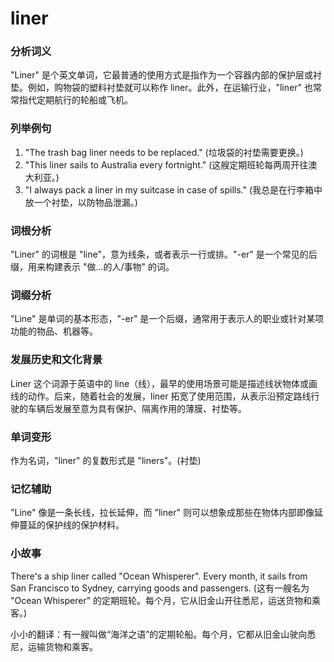 # liner

### 分析词义

  

"Liner" 是个英文单词，它最普通的使用方式是指作为一个容器内部的保护层或衬垫。例如，购物袋的塑料衬垫就可以称作 liner。此外，在运输行业，"liner" 也常常指代定期航行的轮船或飞机。

  

### 列举例句

  

1.  "The trash bag liner needs to be replaced." (垃圾袋的衬垫需要更换。)
2.  "This liner sails to Australia every fortnight." (这艘定期班轮每两周开往澳大利亚。)
3.  "I always pack a liner in my suitcase in case of spills." (我总是在行李箱中放一个衬垫，以防物品泄漏。)

  

### 词根分析

  

"Liner" 的词根是 "line"，意为线条，或者表示一行或排。"-er" 是一个常见的后缀，用来构建表示 "做…的人/事物" 的词。

  

### 词缀分析

  

"Line" 是单词的基本形态，"-er" 是一个后缀，通常用于表示人的职业或针对某项功能的物品、机器等。

  

### 发展历史和文化背景

  

Liner 这个词源于英语中的 line（线），最早的使用场景可能是描述线状物体或画线的动作。后来，随着社会的发展，liner 拓宽了使用范围，从表示沿预定路线行驶的车辆后发展至意为具有保护、隔离作用的薄膜、衬垫等。

  

### 单词变形

  

作为名词，"liner" 的复数形式是 "liners"。(衬垫)

  

### 记忆辅助

  

"Line" 像是一条长线，拉长延伸，而 "liner" 则可以想象成那些在物体内部即像延伸蔓延的保护线的保护材料。

  

### 小故事

  

There's a ship liner called "Ocean Whisperer". Every month, it sails from San Francisco to Sydney, carrying goods and passengers. (这有一艘名为 "Ocean Whisperer" 的定期班轮。每个月，它从旧金山开往悉尼，运送货物和乘客。)

  

小小的翻译：有一艘叫做“海洋之语”的定期轮船。每个月，它都从旧金山驶向悉尼，运输货物和乘客。
